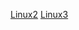 


[Linux2](https://github.com/dexter74/Linux2/blob/main/APPZ/)
[Linux3](https://github.com/dexter74/Linux3/blob/main/APPZ/)
